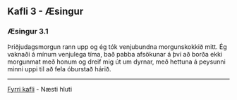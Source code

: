 ## Kafli 3 - Æsingur

### Æsingur 3.1

Þriðjudagsmorgun rann upp og ég tók venjubundna morgunskokkið mitt. Ég vaknaði á mínum venjulega tíma, bað pabba afsökunar á því að borða ekki morgunmat með honum og dreif mig út um dyrnar, með hettuna á peysunni minni uppi til að fela óburstað hárið.



---

[Fyrri kafli](../02/Ormur-02.09.x.[Sjónarhorn;Victoria].md) - Næsti hluti